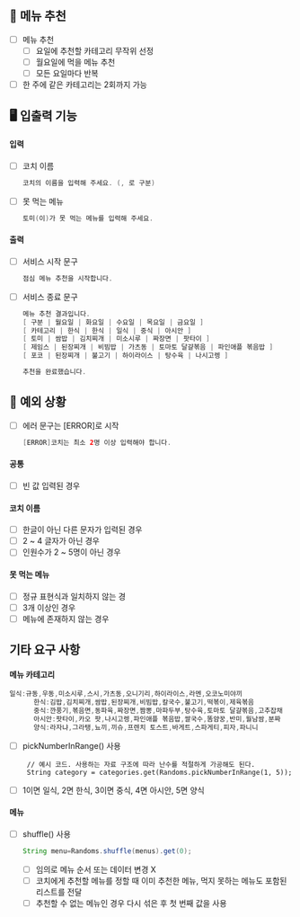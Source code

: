 ## 🌟 메뉴 추천

- [ ] 메뉴 추천
    - [ ] 요일에 추천할 카테고리 무작위 선정
    - [ ] 월요일에 먹을 메뉴 추천
    - [ ] 모든 요일마다 반복
- [ ] 한 주에 같은 카테고리는 2회까지 가능

## 🖥 입출력 기능

#### 입력

- [ ] 코치 이름
    ```java
    코치의 이름을 입력해 주세요. (, 로 구분)
    ```

- [ ] 못 먹는 메뉴
    ```java
    토미(이)가 못 먹는 메뉴를 입력해 주세요.
    ```

#### 출력

- [ ] 서비스 시작 문구
    ```java
    점심 메뉴 추천을 시작합니다.
    ```

- [ ] 서비스 종료 문구
    ```java
    메뉴 추천 결과입니다.
    [ 구분 | 월요일 | 화요일 | 수요일 | 목요일 | 금요일 ]
    [ 카테고리 | 한식 | 한식 | 일식 | 중식 | 아시안 ]
    [ 토미 | 쌈밥 | 김치찌개 | 미소시루 | 짜장면 | 팟타이 ]
    [ 제임스 | 된장찌개 | 비빔밥 | 가츠동 | 토마토 달걀볶음 | 파인애플 볶음밥 ]
    [ 포코 | 된장찌개 | 불고기 | 하이라이스 | 탕수육 | 나시고렝 ]
    
    추천을 완료했습니다.
    ```

## 👾 예외 상황

- [ ] 에러 문구는 [ERROR]로 시작

  ```java
  [ERROR]코치는 최소 2명 이상 입력해야 합니다.
  ```

#### 공통

- [ ] 빈 값 입력된 경우

#### 코치 이름

- [ ] 한글이 아닌 다른 문자가 입력된 경우
- [ ] 2 ~ 4 글자가 아닌 경우
- [ ] 인원수가 2 ~ 5명이 아닌 경우

#### 못 먹는 메뉴

- [ ] 정규 표현식과 일치하지 않는 경
- [ ] 3개 이상인 경우
- [ ] 메뉴에 존재하지 않는 경우

## 기타 요구 사항

#### 메뉴 카테고리

  ```java
  일식:규동,우동,미소시루,스시,가츠동,오니기리,하이라이스,라멘,오코노미야끼
        한식:김밥,김치찌개,쌈밥,된장찌개,비빔밥,칼국수,불고기,떡볶이,제육볶음
        중식:깐풍기,볶음면,동파육,짜장면,짬뽕,마파두부,탕수육,토마토 달걀볶음,고추잡채
        아시안:팟타이,카오 팟,나시고렝,파인애플 볶음밥,쌀국수,똠얌꿍,반미,월남쌈,분짜
        양식:라자냐,그라탱,뇨끼,끼슈,프렌치 토스트,바게트,스파게티,피자,파니니
  ```

- [ ] pickNumberInRange() 사용

  ```
   // 예시 코드. 사용하는 자료 구조에 따라 난수를 적절하게 가공해도 된다.
   String category = categories.get(Randoms.pickNumberInRange(1, 5));
   ```

-[ ] 1이면 일식, 2면 한식, 3이면 중식, 4면 아시안, 5면 양식

#### 메뉴

- [ ] shuffle() 사용
  ```java
  String menu=Randoms.shuffle(menus).get(0);
  ```
    - [ ] 임의로 메뉴 순서 또는 데이터 변경 X
    - [ ] 코치에게 추천할 메뉴를 정할 때 이미 추천한 메뉴, 먹지 못하는 메뉴도 포함된 리스트를 전달
    - [ ] 추천할 수 없는 메뉴인 경우 다시 섞은 후 첫 번째 값을 사용